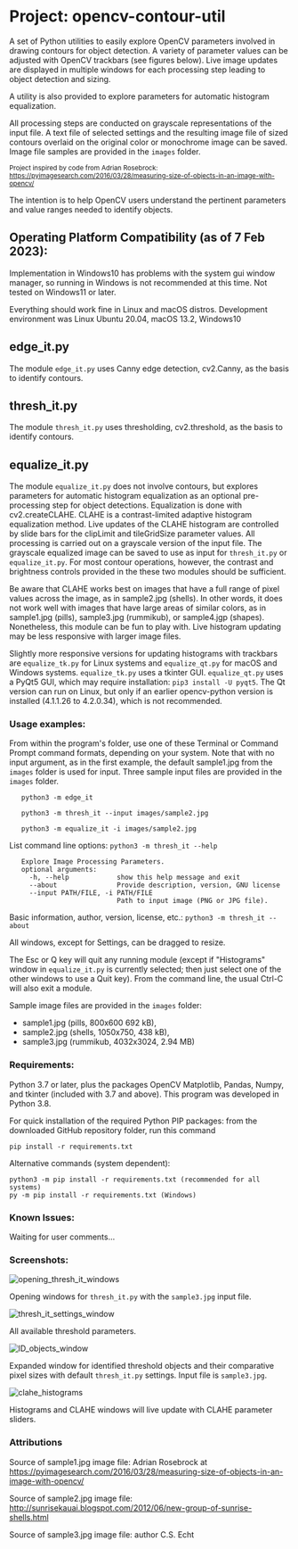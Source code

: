 # Project: opencv-contour-util
A set of Python utilities to easily explore OpenCV parameters involved in drawing contours for object detection. A variety of parameter values can be adjusted with OpenCV trackbars (see figures below). Live image updates are displayed in multiple windows for each processing step leading to object detection and sizing. 

A utility is also provided to explore parameters for automatic histogram equalization.

All processing steps are conducted on grayscale representations of the input file. A text file of selected settings and the resulting image file of sized contours overlaid on the original color or monochrome image can be saved. Image file samples are provided in the `images` folder.

<sub>Project inspired by code from Adrian Rosebrock:
https://pyimagesearch.com/2016/03/28/measuring-size-of-objects-in-an-image-with-opencv/
</sub>

The intention is to help OpenCV users understand the pertinent parameters and value ranges needed to identify objects.

## Operating Platform Compatibility (as of 7 Feb 2023):
Implementation in Windows10 has problems with the system gui window manager, so running in Windows is not recommended at this time. Not tested on Windows11 or later. 

Everything should work fine in Linux and macOS distros.
Development environment was Linux Ubuntu 20.04, macOS 13.2, Windows10

## edge_it.py
The module `edge_it.py` uses Canny edge detection, cv2.Canny, as the basis to identify contours.
## thresh_it.py
The module `thresh_it.py` uses thresholding, cv2.threshold, as the basis to identify contours.
## equalize_it.py
The module `equalize_it.py` does not involve contours, but explores parameters for automatic histogram equalization as an optional pre-processing step for object detections. Equalization is done with cv2.createCLAHE. CLAHE is a contrast-limited adaptive histogram equalization method. Live updates of the CLAHE histogram are controlled by slide bars for the clipLimit and tileGridSize parameter values. All processing is carried out on a grayscale version of the input file. The grayscale equalized image can be saved to use as input for `thresh_it.py` or `equalize_it.py`. For most contour operations, however, the contrast and brightness controls provided in the these two modules should be sufficient.

Be aware that CLAHE works best on images that have a full range of pixel values across the image, as in sample2.jpg (shells). In other words, it does not work well with images that have large areas of similar colors, as in sample1.jpg (pills), sample3.jpg (rummikub), or sample4.jgp (shapes). Nonetheless, this module can be fun to play with. Live histogram updating may be less responsive with larger image files.
 
Slightly more responsive versions for updating histograms with trackbars are `equalize_tk.py` for Linux systems and `equalize_qt.py` for macOS and Windows systems. `equalize_tk.py` uses a tkinter GUI. `equalize_qt.py` uses a PyQt5 GUI, which may require installation: `pip3 install -U pyqt5`. The Qt version can run on Linux, but only if an earlier opencv-python version is installed (4.1.1.26 to 4.2.0.34), which is not recommended.

### Usage examples:
From within the program's folder, use one of these Terminal or Command Prompt command formats, depending on your system. Note that with no input argument, as in the first example, the default sample1.jpg from the `images` folder is used for input. Three sample input files are provided in the `images` folder.

       python3 -m edge_it

       python3 -m thresh_it --input images/sample2.jpg

       python3 -m equalize_it -i images/sample2.jpg

List command line options: `python3 -m thresh_it --help`
       
       Explore Image Processing Parameters.
       optional arguments:
         -h, --help            show this help message and exit
         --about               Provide description, version, GNU license
         --input PATH/FILE, -i PATH/FILE
                               Path to input image (PNG or JPG file).

Basic information, author, version, license, etc.: `python3 -m thresh_it --about`

 All windows, except for Settings, can be dragged to resize.
 
The Esc or Q key will quit any running module (except if "Histograms" window in `equalize_it.py` is currently selected; then just select one of the other windows to use a Quit key). From the command line, the usual Ctrl-C will also exit a module.

Sample image files are provided in the `images` folder:
* sample1.jpg (pills, 800x600 692 kB),
* sample2.jpg (shells, 1050x750, 438 kB),
* sample3.jpg (rummikub, 4032x3024, 2.94 MB)

### Requirements:
Python 3.7 or later, plus the packages OpenCV Matplotlib, Pandas, Numpy, and tkinter (included with 3.7 and above).
This program was developed in Python 3.8.

For quick installation of the required Python PIP packages:
from the downloaded GitHub repository folder, run this command

    pip install -r requirements.txt
Alternative commands (system dependent):

    python3 -m pip install -r requirements.txt (recommended for all systems)
    py -m pip install -r requirements.txt (Windows)

### Known Issues:
Waiting for user comments...

### Screenshots:
![opening_thresh_it_windows](images/thresh_it_screenshot.png)

Opening windows for `thresh_it.py` with the `sample3.jpg` input file.

![thresh_it_settings_window](images/settings_screenshot.png)

All available threshold parameters.

![ID_objects_window](images/objects_screenshot.png)

Expanded window for identified threshold objects and their comparative pixel sizes with default `thresh_it.py` settings. Input file is `sample3.jpg`.

![clahe_histograms](images/clahe_screenshot.png)

Histograms and CLAHE windows will live update with CLAHE parameter sliders.

### Attributions
Source of sample1.jpg image file:
Adrian Rosebrock at https://pyimagesearch.com/2016/03/28/measuring-size-of-objects-in-an-image-with-opencv/


Source of sample2.jpg image file:
http://sunrisekauai.blogspot.com/2012/06/new-group-of-sunrise-shells.html

Source of sample3.jpg image file:
author C.S. Echt
